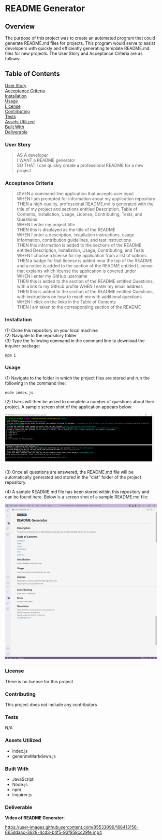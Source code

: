 # **README Generator**

## **Overview**
The purpose of this project was to create an automated program that could generate README.md files for projects. This program would serve to assist developers with quickly and efficiently generating template README.md files for new projects. The User Story and Acceptance Criteria are as follows:

## **Table of Contents**
[User Story](#user-story)<br>
[Acceptance Criteria](#acceptance-criteria)<br>
[Installation](#installation)<br>
[Usage](#usage)<br>
[License](#license)<br>
[Contributing](#contributing)<br>
[Tests](#tests)<br>
[Assets Utilized](#assets-utilized)<br>
[Built With](#built-with)<br>
[Deliverable](#deliverable)<br>


### **User Story**
> AS A developer<br>
I WANT a README generator<br>
SO THAT I can quickly create a professional README for a new project<br>

### **Acceptance Criteria**
> GIVEN a command-line application that accepts user input<br>
WHEN I am prompted for information about my application repository<br>
THEN a high-quality, professional README.md is generated with the title of my project and sections entitled Description, Table of Contents, Installation, Usage, License, Contributing, Tests, and Questions<br>
WHEN I enter my project title<br>
THEN this is displayed as the title of the README<br>
WHEN I enter a description, installation instructions, usage information, contribution guidelines, and test instructions<br>
THEN this information is added to the sections of the README entitled Description, Installation, Usage, Contributing, and Tests<br>
WHEN I choose a license for my application from a list of options<br>
THEN a badge for that license is added near the top of the README and a notice is added to the section of the README entitled License that explains which license the application is covered under<br>
WHEN I enter my GitHub username<br>
THEN this is added to the section of the README entitled Questions, with a link to my GitHub profile
WHEN I enter my email address<br>
THEN this is added to the section of the README entitled Questions, with instructions on how to reach me with additional questions<br>
WHEN I click on the links in the Table of Contents<br>
THEN I am taken to the corresponding section of the README<br>

### **Installation**
(1) Clone this repository on your local machine<br>
(2) Navigate to the repository folder<br>
(3) Type the following command in the command line to download the inquirer package:<br>

    npm i

### **Usage**
(1) Navigate to the folder in which the project files are stored and run the following in the command line:<br>

    node index.js


(2) Users will then be asked to complete a number of questions about their project. A sample screen shot of the application appears below: <br>

![alt text](images/screen_shot_application.png)

(3) Once all questions are answered, the README.md file will be automatically generated and stored in the "dist" folder of the project repository.<br>

(4) A sample README.md file has been stored within this repository and can be found here. Below is a screen shot of a sample README.md file:

![alt text](images/screen_shot.png)

### **License**
There is no license for this project

### **Contributing**
This project does not include any contributors

### **Tests**
N/A

### **Assets Utilized** 

- index.js
- generateMarkdown.js

### **Built With**
* JavaScript
* Node.js
* npm
* Inquirer.js
 
 ### **Deliverable**

**Video of README Generator:**<br>

https://user-images.githubusercontent.com/85533099/168413156-665ddaac-3628-4cd3-b4f5-93f958cc29fe.mp4

